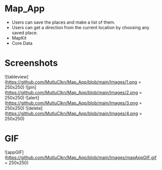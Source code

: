 # Map_App
- Users can save the places and make a list of them. 
- Users can get a direction from the current location by choosing any saved place.
- MapKit
- Core Data

# Screenshots
![tableview](https://github.com/MutluClkn/Map_App/blob/main/Images/1.png = 250x250)
![pin](https://github.com/MutluClkn/Map_App/blob/main/Images/2.png = 250x250)
![alert](https://github.com/MutluClkn/Map_App/blob/main/Images/3.png = 250x250)
![delete](https://github.com/MutluClkn/Map_App/blob/main/Images/4.png = 250x250)

# GIF
![appGIF](https://github.com/MutluClkn/Map_App/blob/main/Images/mapAppGIF.gif = 250x250)
